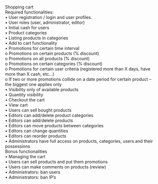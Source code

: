 Shopping cart  
Required functionalities:  
•	User registration / login and user profiles.  
•	User roles (user, administrator, editor)  
•	Initial cash for users  
•	Product categories  
•	Listing products in categories  
•	Add to cart functionality  
•	Promotions for certain time interval  
o	Promotions on certain products (% discount)  
o	Promotions on all products (% discount)  
o	Promotions on certain categories (% discount)  
o	Promotions for certain user criteria (registered more than X days, have more than X cash, etc…)  
o	If two or more promotions collide on a date period for certain product – the biggest one applies only  
•	Visibility only of available products  
•	Quantity visibility  
•	Checkout the cart  
•	View cart  
•	Users can sell bought products  
•	Editors can add/delete product categories  
•	Editors can add/delete products  
•	Editors can move products between categories  
•	Editors can change quantities  
•	Editors can reorder products  
•	Administrators have full access on products, categories, users and their possessions  
Bonus functionalities  
•	Managing the cart  
•	Users can sell products and put them promotions  
•	Users can make comments on products (review)  
•	Administrators: ban users  
•	Administrators: ban IP’s  
